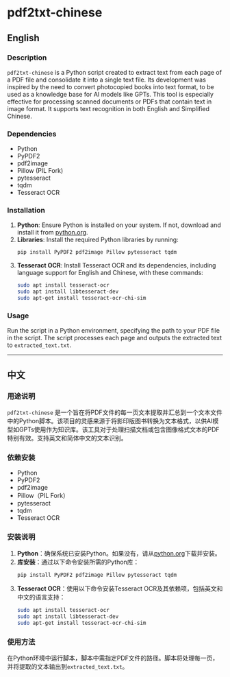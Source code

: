 # pdf2txt-chinese

## English

### Description
`pdf2txt-chinese` is a Python script created to extract text from each page of a PDF file and consolidate it into a single text file. Its development was inspired by the need to convert photocopied books into text format, to be used as a knowledge base for AI models like GPTs. This tool is especially effective for processing scanned documents or PDFs that contain text in image format. It supports text recognition in both English and Simplified Chinese.

### Dependencies
- Python
- PyPDF2
- pdf2image
- Pillow (PIL Fork)
- pytesseract
- tqdm
- Tesseract OCR

### Installation
1. **Python**: Ensure Python is installed on your system. If not, download and install it from [python.org](https://www.python.org/).
2. **Libraries**: Install the required Python libraries by running:
   ```bash
   pip install PyPDF2 pdf2image Pillow pytesseract tqdm
   ```
3. **Tesseract OCR**: Install Tesseract OCR and its dependencies, including language support for English and Chinese, with these commands:
   ```bash
   sudo apt install tesseract-ocr
   sudo apt install libtesseract-dev
   sudo apt-get install tesseract-ocr-chi-sim
   ```

### Usage
Run the script in a Python environment, specifying the path to your PDF file in the script. The script processes each page and outputs the extracted text to `extracted_text.txt`.

---

## 中文

### 用途说明
`pdf2txt-chinese` 是一个旨在将PDF文件的每一页文本提取并汇总到一个文本文件中的Python脚本。该项目的灵感来源于将影印版图书转换为文本格式，以供AI模型如GPTs使用作为知识库。该工具对于处理扫描文档或包含图像格式文本的PDF特别有效。支持英文和简体中文的文本识别。

### 依赖安装
- Python
- PyPDF2
- pdf2image
- Pillow（PIL Fork）
- pytesseract
- tqdm
- Tesseract OCR

### 安装说明
1. **Python**：确保系统已安装Python。如果没有，请从[python.org](https://www.python.org/)下载并安装。
2. **库安装**：通过以下命令安装所需的Python库：
   ```bash
   pip install PyPDF2 pdf2image Pillow pytesseract tqdm
   ```
3. **Tesseract OCR**：使用以下命令安装Tesseract OCR及其依赖项，包括英文和中文的语言支持：
   ```bash
   sudo apt install tesseract-ocr
   sudo apt install libtesseract-dev
   sudo apt-get install tesseract-ocr-chi-sim
   ```

### 使用方法
在Python环境中运行脚本，脚本中需指定PDF文件的路径。脚本将处理每一页，并将提取的文本输出到`extracted_text.txt`。
